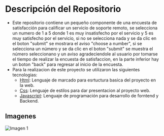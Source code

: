 # Descripción del Repositorio
- Este repositorio contiene un pequeño componente de una encuesta de satisfacción para calificar un servicio de soporte remoto, se selecciona un numero de 1 a 5 donde 1 es muy insatisfecho
por el servicio y 5 es muy satisfecho por el servicio, si no se selecciona nada y se da clic en el boton "submit" se mostrara el aviso "choose a number", si se selecciona un número y se da
clic en el boton "submit" se muestra el número seleccionano y un aviso agradeciendole al usuario por tomarse el tiempo de realizar la encuesta de satisfaccion, en la parte inferior hay un
boton "back" para regresar al inicio de la encuesta.
- Para la realizacion de este proyecto se utilizaron las siguientes tecnologias:
  - [Html](https://developer.mozilla.org/es/docs/Web/HTML): Lenguaje de marcado para esrtuctura basica del proyecto en la web.
  - [Css](https://developer.mozilla.org/es/docs/Web/CSS): Lenguaje de estilos para dar presentacion al proyecto web.
  - [Javascript](https://developer.mozilla.org/es/docs/Web/javascript): Lenguaje de programación para desarrollo de forntend y Backend.

## Imagenes
![Imagen 1](./img/img1.png)
